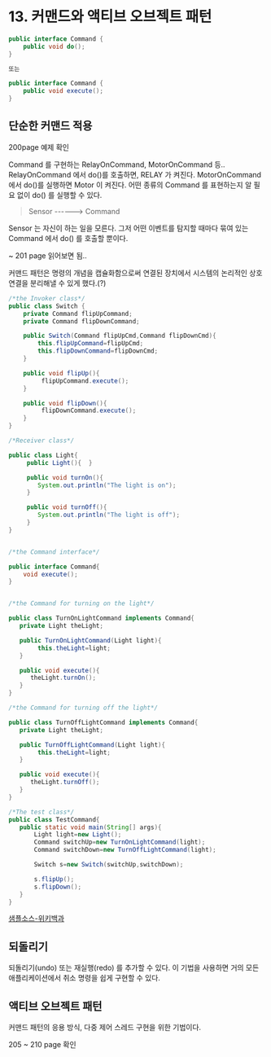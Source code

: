 # 13. 커맨드와 액티브 오브젝트 패턴

````java
public interface Command {
    public void do();
}

또는

public interface Command {
    public void execute();
}
````

## 단순한 커맨드 적용

200page 예제 확인

Command 를 구현하는 RelayOnCommand, MotorOnCommand 등..
RelayOnCommand 에서 do()를 호출하면, RELAY 가 켜진다. MotorOnCommand 에서 do()를 실행하면 Motor 이 켜진다. 
어떤 종류의 Command 를 표현하는지 알 필요 없이 do() 를 실행할 수 있다. 

> Sensor ------> Command

Sensor 는 자신이 하는 일을 모른다. 그저 어떤 이벤트를 탐지할 때마다 묶여 있는 Command 에서 do() 를 호출할 뿐이다. 

~ 201 page 읽어보면 됨..


커맨드 패턴은 명령의 개념을 캡슐화함으로써 연결된 장치에서 시스템의 논리적인 상호 연결을 분리해낼 수 있게 했다.(?)


````java
/*the Invoker class*/
public class Switch {
    private Command flipUpCommand;
    private Command flipDownCommand;

    public Switch(Command flipUpCmd,Command flipDownCmd){
        this.flipUpCommand=flipUpCmd;
        this.flipDownCommand=flipDownCmd;
    }

    public void flipUp(){
         flipUpCommand.execute();
    }

    public void flipDown(){
         flipDownCommand.execute();
    }
}

/*Receiver class*/

public class Light{
     public Light(){  }

     public void turnOn(){
        System.out.println("The light is on");
     }

     public void turnOff(){
        System.out.println("The light is off");
     }
}


/*the Command interface*/

public interface Command{
    void execute();
}


/*the Command for turning on the light*/

public class TurnOnLightCommand implements Command{
   private Light theLight;

   public TurnOnLightCommand(Light light){
        this.theLight=light;
   }

   public void execute(){
      theLight.turnOn();
   }
}

/*the Command for turning off the light*/

public class TurnOffLightCommand implements Command{
   private Light theLight;

   public TurnOffLightCommand(Light light){
        this.theLight=light;
   }

   public void execute(){
      theLight.turnOff();
   }
}

/*The test class*/
public class TestCommand{
   public static void main(String[] args){
       Light light=new Light();
       Command switchUp=new TurnOnLightCommand(light);
       Command switchDown=new TurnOffLightCommand(light);

       Switch s=new Switch(switchUp,switchDown);

       s.flipUp();
       s.flipDown();
   }
}
````
[샘플소스-위키백과](https://ko.wikipedia.org/wiki/%EC%BB%A4%EB%A7%A8%EB%93%9C_%ED%8C%A8%ED%84%B4#%EC%9E%90%EB%B0%94)


## 되돌리기

되돌리기(undo) 또는 재실행(redo) 를 추가할 수 있다. 이 기법을 사용하면 거의 모든 애플리케이션에서 취소 명령을 쉽게 구현할 수 있다.


## 액티브 오브젝트 패턴

커맨드 패턴의 응용 방식, 다중 제어 스레드 구현을 위한 기법이다.

205 ~ 210 page 확인

